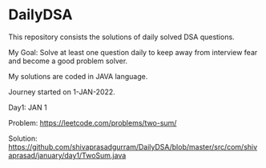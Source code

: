 # DailyDSA
This repository consists the solutions of daily solved DSA questions.

My Goal: Solve at least one question daily to keep away from interview fear and become a good problem solver.

My solutions are coded in JAVA language.

Journey started on 1-JAN-2022.

Day1: JAN 1

Problem: https://leetcode.com/problems/two-sum/

Solution: https://github.com/shivaprasadgurram/DailyDSA/blob/master/src/com/shivaprasad/january/day1/TwoSum.java
